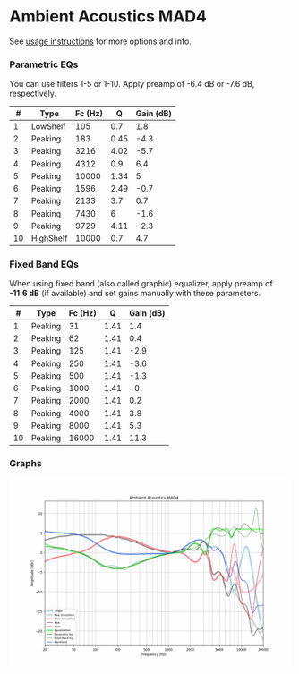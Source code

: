 # Ambient Acoustics MAD4
See [usage instructions](https://github.com/jaakkopasanen/AutoEq#usage) for more options and info.

### Parametric EQs
You can use filters 1-5 or 1-10. Apply preamp of -6.4 dB or -7.6 dB, respectively.

|   # | Type      |   Fc (Hz) |    Q |   Gain (dB) |
|-----|-----------|-----------|------|-------------|
|   1 | LowShelf  |       105 | 0.7  |         1.8 |
|   2 | Peaking   |       183 | 0.45 |        -4.3 |
|   3 | Peaking   |      3216 | 4.02 |        -5.7 |
|   4 | Peaking   |      4312 | 0.9  |         6.4 |
|   5 | Peaking   |     10000 | 1.34 |         5   |
|   6 | Peaking   |      1596 | 2.49 |        -0.7 |
|   7 | Peaking   |      2133 | 3.7  |         0.7 |
|   8 | Peaking   |      7430 | 6    |        -1.6 |
|   9 | Peaking   |      9729 | 4.11 |        -2.3 |
|  10 | HighShelf |     10000 | 0.7  |         4.7 |

### Fixed Band EQs
When using fixed band (also called graphic) equalizer, apply preamp of **-11.6 dB** (if available) and set gains manually with these parameters.

|   # | Type    |   Fc (Hz) |    Q |   Gain (dB) |
|-----|---------|-----------|------|-------------|
|   1 | Peaking |        31 | 1.41 |         1.4 |
|   2 | Peaking |        62 | 1.41 |         0.4 |
|   3 | Peaking |       125 | 1.41 |        -2.9 |
|   4 | Peaking |       250 | 1.41 |        -3.6 |
|   5 | Peaking |       500 | 1.41 |        -1.3 |
|   6 | Peaking |      1000 | 1.41 |        -0   |
|   7 | Peaking |      2000 | 1.41 |         0.2 |
|   8 | Peaking |      4000 | 1.41 |         3.8 |
|   9 | Peaking |      8000 | 1.41 |         5.3 |
|  10 | Peaking |     16000 | 1.41 |        11.3 |

### Graphs
![](./Ambient%20Acoustics%20MAD4.png)
